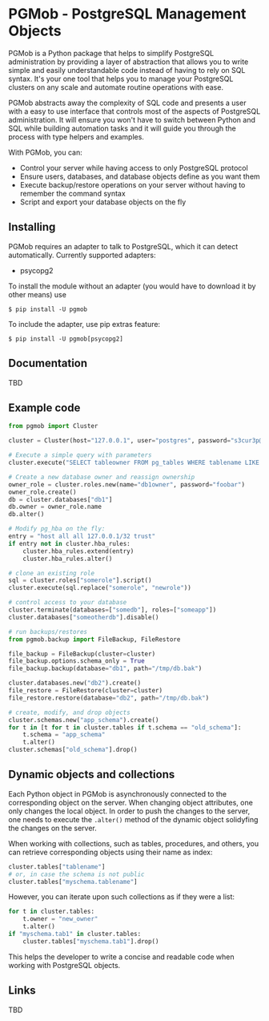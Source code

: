 # PGMob - PostgreSQL Management Objects

PGMob is a Python package that helps to simplify PostgreSQL administration by providing a layer of abstraction that allows you
to write simple and easily understandable code instead of having to rely on SQL syntax. It's your one tool that helps you to
manage your PostgreSQL clusters on any scale and automate routine operations with ease.

PGMob abstracts away the complexity of SQL code and presents a user with a easy to use interface that controls most of
the aspects of PostgreSQL administration. It will ensure you won't have to switch between Python and SQL while building
automation tasks and it will guide you through the process with type helpers and examples.

With PGMob, you can:

* Control your server while having access to only PostgreSQL protocol
* Ensure users, databases, and database objects define as you want them
* Execute backup/restore operations on your server without having to remember the command syntax
* Script and export your database objects on the fly


## Installing

PGMob requires an adapter to talk to PostgreSQL, which it can detect automatically. Currently supported adapters:

* psycopg2

To install the module without an adapter (you would have to download it by other means) use

```shell
$ pip install -U pgmob
```

To include the adapter, use pip extras feature:

```shell
$ pip install -U pgmob[psycopg2]
```

## Documentation

TBD

## Example code

```python
from pgmob import Cluster

cluster = Cluster(host="127.0.0.1", user="postgres", password="s3cur3p@ss")

# Execute a simple query with parameters
cluster.execute("SELECT tableowner FROM pg_tables WHERE tablename LIKE %s", "pg*")

# Create a new database owner and reassign ownership
owner_role = cluster.roles.new(name="db1owner", password="foobar")
owner_role.create()
db = cluster.databases["db1"]
db.owner = owner_role.name
db.alter()

# Modify pg_hba on the fly:
entry = "host all all 127.0.0.1/32 trust"
if entry not in cluster.hba_rules:
    cluster.hba_rules.extend(entry)
    cluster.hba_rules.alter()

# clone an existing role
sql = cluster.roles["somerole"].script()
cluster.execute(sql.replace("somerole", "newrole"))

# control access to your database
cluster.terminate(databases=["somedb"], roles=["someapp"])
cluster.databases["someotherdb"].disable()

# run backups/restores
from pgmob.backup import FileBackup, FileRestore

file_backup = FileBackup(cluster=cluster)
file_backup.options.schema_only = True
file_backup.backup(database="db1", path="/tmp/db.bak")

cluster.databases.new("db2").create()
file_restore = FileRestore(cluster=cluster)
file_restore.restore(database="db2", path="/tmp/db.bak")

# create, modify, and drop objects
cluster.schemas.new("app_schema").create()
for t in [t for t in cluster.tables if t.schema == "old_schema"]:
    t.schema = "app_schema"
    t.alter()
cluster.schemas["old_schema"].drop()
```

## Dynamic objects and collections

Each Python object in PGMob is asynchronously connected to the corresponding object on the server. When changing object attributes,
one only changes the local object. In order to push the changes to the server, one needs to execute the `.alter()` method of the dynamic
object solidyfing the changes on the server.

When working with collections, such as tables, procedures, and others, you can retrieve corresponding objects using their name as index:

```python
cluster.tables["tablename"]
# or, in case the schema is not public
cluster.tables["myschema.tablename"]
```

However, you can iterate upon such collections as if they were a list:

```python
for t in cluster.tables:
    t.owner = "new_owner"
    t.alter()
if "myschema.tab1" in cluster.tables:
    cluster.tables["myschema.tab1"].drop()
```

This helps the developer to write a concise and readable code when working with PostgreSQL objects.

## Links

TBD
